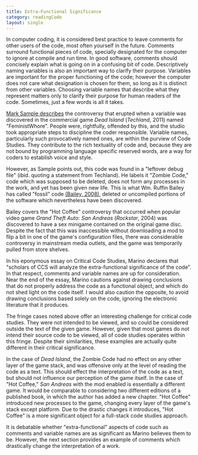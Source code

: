 ```yaml
--- 
title: Extra-Functional Significance
category: readingCode
layout: single
---
```


In computer coding, it is considered best practice to leave comments for other users of the code, most often yourself in the future.
Comments surround functional pieces of code, specially designated for the computer to ignore at compile and run time.
In good software, comments should concisely explain what is going on in a confusing bit of code.
Descriptively naming variables is also an important way to clarify their purpose. 
Variables are important for the proper functioning of the code; however the computer does not care what designation is chosen for them, so long as it is
distinct from other variables. 
Choosing variable names that describe what they represent matters only to clarify their purpose for human readers of the code.
Sometimes, just a few words is all it takes.

[Mark Sample describes](http://www.playthepast.org/?p=1989) the controversy that erupted when a variable was discovered in the commercial game *Dead Island* (*Techland*, 2011) named "FeministWhore".
People were, rightfully, offended by this, and the studio took appropriate steps to discipline the coder responsible.
Variable names, particularly such provocatively named ones, are within the purview of Code Studies. 
They contribute to the rich textuality of code and, because they are not bound by programming language specific reserved words, are a way for coders to establish voice and style.

However, as Sample points out, this code was found in a "leftover debug file" (ibid. quoting a statement from Techland). 
He labels it "Zombie Code," code which was supposed to be deleted, does not form any processes in the work, and yet has been given new life.
This is what Wm. Ruffin Bailey has called "fossil" code [(Bailey, 2008)](http://www.vanderbiltuniversitypress.com/books/218/playing-the-past), deleted or uncompiled portions of the software which nevertheless have been discovered.

Bailey covers the "Hot Coffee" controversy that occurred when popular video game *Grand Theft Auto: San Andreas* (*Rockstar*, 2004) was discovered to have a sex minigame contained on the original game disc.
Despite the fact that this was inaccessible without downloading a mod to flip a bit in one of the game's configuration files, there was considerable controversy in mainstream media outlets, and the game was temporarily pulled from store shelves.

In his eponymous essay on Critical Code Studies, Marino declares that "scholars of CCS will analyze the extra-functional significance of the code". 
In that respect, comments and variable names are up for consideration. 
Near the end of the essay, Marino cautions against drawing conclusions that do not properly address the code as a functional object, and which do not shed light on the code itself. 
I would also caution the opposite, to avoid drawing conclusions based solely on the code, ignoring the electronic literature that it produces.

The fringe cases noted above offer an interesting challenge for critical code studies. 
They were not intended to be viewed, and so could be considered outside the text of the given game.
However, given that most games do not intend their source code to be viewed, all of code studies operates within this fringe. 
Despite their similarities, these examples are actually quite different in their critical significance.

In the case of *Dead Island*, the Zombie Code had no effect on any other layer of the game stack, and was offensive only at the level of reading the code as a text.
This should effect the interpretation of the code as a text, but should not influence our perception of the game itself. 
In the case of "Hot Coffee," *San Andreas* with the mod enabled is essentially a different game. 
It would be comparable to considering two different editions of a published book, in which the author has added a new chapter. 
"Hot Coffee" introduced new processes to the game, changing every layer of the game's stack except platform. 
Due to the drastic changes it introduces, "Hot Coffee" is a more significant object for a full-stack code studies approach.

It is debatable whether "extra-functional" aspects of code such as comments and variable names are as significant as Marino believes them to be.
However, the next section provides an example of comments which drastically change the interpretation of a work.
